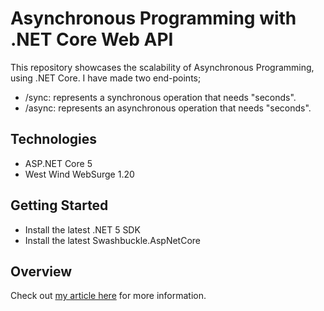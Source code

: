 Asynchronous Programming with .NET Core Web API
=======================

This repository showcases the scalability of Asynchronous Programming, using .NET Core. I have made two end-points;
* /sync: represents a synchronous operation that needs "seconds".
* /async: represents an asynchronous operation that needs "seconds".

## Technologies
* ASP.NET Core 5
* West Wind WebSurge 1.20

## Getting Started
* Install the latest .NET 5 SDK
* Install the latest Swashbuckle.AspNetCore

## Overview
Check out [my article here](https://sael-khlouf.medium.com/showcasing-asynchronous-programming-in-net-core-5-b326dfb72865) for more information.
